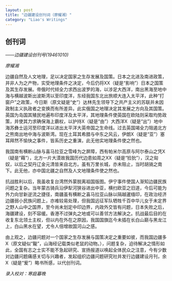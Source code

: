 ```yaml
---
layout: post
title: "边疆建设创刊词（廖耀湘）"
category: "Liao's Writings"
---
```

## 创刊词
*——边疆建设创刊号(19461010)*

*廖耀湘*

边疆自然及人文地理，足以决定国家之生存发展及国策。日本之北进及南进政策，并非人为之产物，实受地理条件之决定，今后仍将XX（疑是“影响”）日本之国策及其生存发展。帝俄时代倾全力求西出波罗的海，以涉足大西洋，南出黑海至地中海与横越波斯出波斯湾以至印度洋，东经我国东北出旅顺大连入太平洋，此种“打窗户”之政策，今日斯（原文疑是“史”）达林先生领导下之共产主义的苏联并未因政制主义执政者之变换而有所差异。此实俄国之地理决定其发展之方向及其国策。英国为岛国其殖民地遍布印度洋及太平洋，其地理条件使英国在欧陆则采取均势政策，并使其力求确保海上霸权，以护持X（疑是“由”）大西洋X（疑是“出”）地中海苏彝士运河至印度洋以进出太平洋大英帝国之生命线。过去英国竭全力阻遏北方之熊南出地中海与波斯湾。现在土耳其希腊与中东之风云，伊朗X（疑是“亚”）塞耳拜然不愉快之事件，皆系历史之重演，此无他实地理条件使之然也。

我国南有横断山脉与喜马拉亚之雪峰为之屏障，西有帕米尔高原与阿尔泰山之凭X（疑是“藉”），北方一片大漠故我国历代边患如周之XX（疑是“猃狁”），汉之匈奴，以后之契丹辽金元清皆来自北方。虽有万里长城，亦未阻止，当时胡骑之南下。此无他，亦中国北疆之自然及人文地理条件使之然也。

抗战胜利以后，我虽收复台湾然外蒙脱离祖国版图。伊宁事件使国人渐知边疆民族问题之复杂。当年蒙古骑兵沿伊犁河狭谷进出中亚，横扫欧亚之旧道，今后可能为外力向甘新逆流之捷径，南疆虽有横断之喜马拉亚山脉以隔越暹缅印，在政治经济边疆弱小民族问题上，亦难较易处理，但我国远征军队牺牲千百中华儿女于未定界之野人山中之国界，至今尚未划定中印边界，内政外交皆有问题，日本失败之后，海疆建设，刻不容缓。香港不过弹丸之地或可以善邻方法解決之。抗战最后目的在收复东北领土主权，但以内在外在之原因，我国国旗迄今未插在长白山巅与黑龙江上，白山黑水在望，尤令人倍增故国河山之感。

由上观之，边疆问题对一个国家之生存发展与国策决定之重要如彼，而我国边疆多X（原文疑似“㔮”，山海经记载类似老鼠的动物。），问题复杂，迫待解决之情形如此，全国有志之士实不能不急起研究、宣扬报道以唤起全体民众之注意，今有少数对边疆问题痛感关切与兴趣者，发起组织边疆问题研究社并发行边疆建设月刊，余X（疑是“爰”）略书所感，以代创刊词。


*录入校对：寒庭暮晚*
